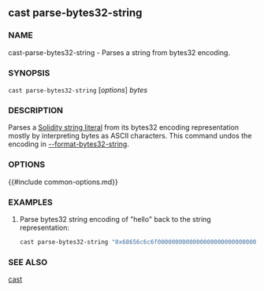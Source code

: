 ## cast parse-bytes32-string

### NAME

cast-parse-bytes32-string - Parses a string from bytes32 encoding.

### SYNOPSIS

``cast parse-bytes32-string`` [*options*] *bytes*

### DESCRIPTION

Parses a [Solidity string literal](https://docs.soliditylang.org/en/v0.8.16/types.html#string-literals-and-types) from its bytes32 encoding representation mostly by interpreting bytes as ASCII characters. This command undos the encoding in [--format-bytes32-string](./cast-format-bytes32-string.md).

### OPTIONS

{{#include common-options.md}}

### EXAMPLES

1. Parse bytes32 string encoding of "hello" back to the string representation:
    ```sh
    cast parse-bytes32-string "0x68656c6c6f000000000000000000000000000000000000000000000000000000"
    ```

### SEE ALSO

[cast](./cast.md)
